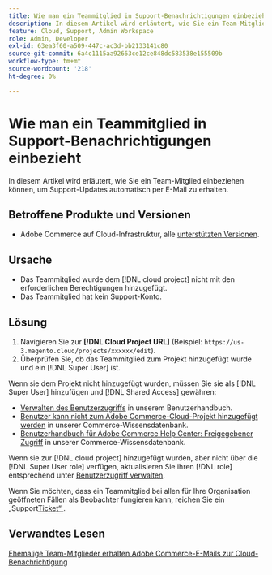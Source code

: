```yaml
---
title: Wie man ein Teammitglied in Support-Benachrichtigungen einbezieht
description: In diesem Artikel wird erläutert, wie Sie ein Team-Mitglied in Support-Benachrichtigungen einbeziehen.
feature: Cloud, Support, Admin Workspace
role: Admin, Developer
exl-id: 63ea3f60-a509-447c-ac3d-bb2133141c80
source-git-commit: 6a4c1115aa92663ce12ce848dc583538e155509b
workflow-type: tm+mt
source-wordcount: '218'
ht-degree: 0%

---
```


# Wie man ein Teammitglied in Support-Benachrichtigungen einbezieht

In diesem Artikel wird erläutert, wie Sie ein Team-Mitglied einbeziehen können, um Support-Updates automatisch per E-Mail zu erhalten.

## Betroffene Produkte und Versionen

* Adobe Commerce auf Cloud-Infrastruktur, alle [unterstützten Versionen](https://www.adobe.com/content/dam/cc/en/legal/terms/enterprise/pdfs/Adobe-Commerce-Software-Lifecycle-Policy.pdf).

## Ursache

* Das Teammitglied wurde dem [!DNL cloud project] nicht mit den erforderlichen Berechtigungen hinzugefügt.
* Das Teammitglied hat kein Support-Konto.

## Lösung

1. Navigieren Sie zur **[!DNL Cloud Project URL]** (Beispiel: `https://us-3.magento.cloud/projects/xxxxxx/edit`).
1. Überprüfen Sie, ob das Teammitglied zum Projekt hinzugefügt wurde und ein [!DNL Super User] ist.

Wenn sie dem Projekt nicht hinzugefügt wurden, müssen Sie sie als [!DNL Super User] hinzufügen und [!DNL Shared Access] gewähren:

* [Verwalten des Benutzerzugriffs](https://experienceleague.adobe.com/docs/commerce-cloud-service/user-guide/project/user-access.html?lang=de) in unserem Benutzerhandbuch.
* [Benutzer kann nicht zum Adobe Commerce-Cloud-Projekt hinzugefügt werden](https://experienceleague.adobe.com/docs/commerce-knowledge-base/kb/troubleshooting/miscellaneous/unable-add-user-adobe-commerce-cloud-project.html?lang=de) in unserer Commerce-Wissensdatenbank.
* [Benutzerhandbuch für Adobe Commerce Help Center: Freigegebener Zugriff](https://experienceleague.adobe.com/docs/commerce-knowledge-base/kb/help-center-guide/magento-help-center-user-guide.html?lang=de#shared-access) in unserer Commerce-Wissensdatenbank.

Wenn sie zur [!DNL cloud project] hinzugefügt wurden, aber nicht über die [!DNL Super User role] verfügen, aktualisieren Sie ihren [!DNL role] entsprechend unter [Benutzerzugriff verwalten](https://experienceleague.adobe.com/docs/commerce-cloud-service/user-guide/project/user-access.html?lang=de).

Wenn Sie möchten, dass ein Teammitglied bei allen für Ihre Organisation geöffneten Fällen als Beobachter fungieren kann, reichen Sie ein „Support[Ticket“ ](https://experienceleague.adobe.com/home?lang=de&amp;support-tab=home#support).

## Verwandtes Lesen

[Ehemalige Team-Mitglieder erhalten Adobe Commerce-E-Mails zur Cloud-Benachrichtigung](https://experienceleague.adobe.com/docs/commerce-knowledge-base/kb/troubleshooting/miscellaneous/former-teammembers-receive-cloud-notification-emails.html?lang=de)
